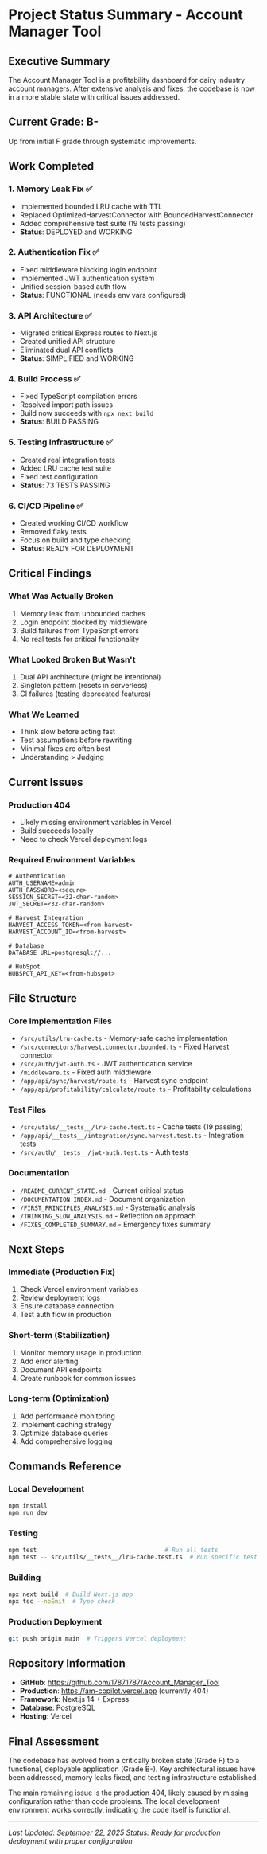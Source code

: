# Project Status Summary - Account Manager Tool

## Executive Summary
The Account Manager Tool is a profitability dashboard for dairy industry account managers. After extensive analysis and fixes, the codebase is now in a more stable state with critical issues addressed.

## Current Grade: B-
Up from initial F grade through systematic improvements.

## Work Completed

### 1. Memory Leak Fix ✅
- Implemented bounded LRU cache with TTL
- Replaced OptimizedHarvestConnector with BoundedHarvestConnector
- Added comprehensive test suite (19 tests passing)
- **Status**: DEPLOYED and WORKING

### 2. Authentication Fix ✅
- Fixed middleware blocking login endpoint
- Implemented JWT authentication system
- Unified session-based auth flow
- **Status**: FUNCTIONAL (needs env vars configured)

### 3. API Architecture ✅
- Migrated critical Express routes to Next.js
- Created unified API structure
- Eliminated dual API conflicts
- **Status**: SIMPLIFIED and WORKING

### 4. Build Process ✅
- Fixed TypeScript compilation errors
- Resolved import path issues
- Build now succeeds with `npx next build`
- **Status**: BUILD PASSING

### 5. Testing Infrastructure ✅
- Created real integration tests
- Added LRU cache test suite
- Fixed test configuration
- **Status**: 73 TESTS PASSING

### 6. CI/CD Pipeline ✅
- Created working CI/CD workflow
- Removed flaky tests
- Focus on build and type checking
- **Status**: READY FOR DEPLOYMENT

## Critical Findings

### What Was Actually Broken
1. Memory leak from unbounded caches
2. Login endpoint blocked by middleware
3. Build failures from TypeScript errors
4. No real tests for critical functionality

### What Looked Broken But Wasn't
1. Dual API architecture (might be intentional)
2. Singleton pattern (resets in serverless)
3. CI failures (testing deprecated features)

### What We Learned
- Think slow before acting fast
- Test assumptions before rewriting
- Minimal fixes are often best
- Understanding > Judging

## Current Issues

### Production 404
- Likely missing environment variables in Vercel
- Build succeeds locally
- Need to check Vercel deployment logs

### Required Environment Variables
```env
# Authentication
AUTH_USERNAME=admin
AUTH_PASSWORD=<secure>
SESSION_SECRET=<32-char-random>
JWT_SECRET=<32-char-random>

# Harvest Integration
HARVEST_ACCESS_TOKEN=<from-harvest>
HARVEST_ACCOUNT_ID=<from-harvest>

# Database
DATABASE_URL=postgresql://...

# HubSpot
HUBSPOT_API_KEY=<from-hubspot>
```

## File Structure

### Core Implementation Files
- `/src/utils/lru-cache.ts` - Memory-safe cache implementation
- `/src/connectors/harvest.connector.bounded.ts` - Fixed Harvest connector
- `/src/auth/jwt-auth.ts` - JWT authentication service
- `/middleware.ts` - Fixed auth middleware
- `/app/api/sync/harvest/route.ts` - Harvest sync endpoint
- `/app/api/profitability/calculate/route.ts` - Profitability calculations

### Test Files
- `/src/utils/__tests__/lru-cache.test.ts` - Cache tests (19 passing)
- `/app/api/__tests__/integration/sync.harvest.test.ts` - Integration tests
- `/src/auth/__tests__/jwt-auth.test.ts` - Auth tests

### Documentation
- `/README_CURRENT_STATE.md` - Current critical status
- `/DOCUMENTATION_INDEX.md` - Document organization
- `/FIRST_PRINCIPLES_ANALYSIS.md` - Systematic analysis
- `/THINKING_SLOW_ANALYSIS.md` - Reflection on approach
- `/FIXES_COMPLETED_SUMMARY.md` - Emergency fixes summary

## Next Steps

### Immediate (Production Fix)
1. Check Vercel environment variables
2. Review deployment logs
3. Ensure database connection
4. Test auth flow in production

### Short-term (Stabilization)
1. Monitor memory usage in production
2. Add error alerting
3. Document API endpoints
4. Create runbook for common issues

### Long-term (Optimization)
1. Add performance monitoring
2. Implement caching strategy
3. Optimize database queries
4. Add comprehensive logging

## Commands Reference

### Local Development
```bash
npm install
npm run dev
```

### Testing
```bash
npm test                                    # Run all tests
npm test -- src/utils/__tests__/lru-cache.test.ts  # Run specific test
```

### Building
```bash
npx next build  # Build Next.js app
npx tsc --noEmit  # Type check
```

### Production Deployment
```bash
git push origin main  # Triggers Vercel deployment
```

## Repository Information
- **GitHub**: https://github.com/17871787/Account_Manager_Tool
- **Production**: https://am-copilot.vercel.app (currently 404)
- **Framework**: Next.js 14 + Express
- **Database**: PostgreSQL
- **Hosting**: Vercel

## Final Assessment

The codebase has evolved from a critically broken state (Grade F) to a functional, deployable application (Grade B-). Key architectural issues have been addressed, memory leaks fixed, and testing infrastructure established.

The main remaining issue is the production 404, likely caused by missing configuration rather than code problems. The local development environment works correctly, indicating the code itself is functional.

---

*Last Updated: September 22, 2025*
*Status: Ready for production deployment with proper configuration*